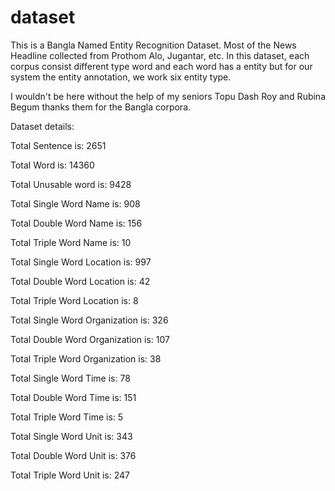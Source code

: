 # dataset
This is a Bangla Named Entity Recognition Dataset. Most of the News Headline collected from  Prothom Alo, Jugantar, etc. In this dataset, each corpus consist different type word and each word has a entity but for our system the entity annotation, we work six entity type.

I wouldn't be here without the help of my seniors Topu Dash Roy and Rubina Begum thanks them for the Bangla corpora.

Dataset details:

Total Sentence is: 2651

Total Word is: 14360

Total Unusable word is: 9428

Total Single Word Name is: 908

Total Double Word Name is: 156

Total Triple Word Name is: 10

Total Single Word Location is: 997

Total Double Word Location is: 42

Total Triple Word Location is: 8

Total Single Word Organization is: 326

Total Double Word Organization is: 107

Total Triple Word Organization is: 38

Total Single Word Time is: 78

Total Double Word Time is: 151

Total Triple Word Time is: 5

Total Single Word Unit is: 343

Total Double Word Unit is: 376

Total Triple Word Unit is: 247
